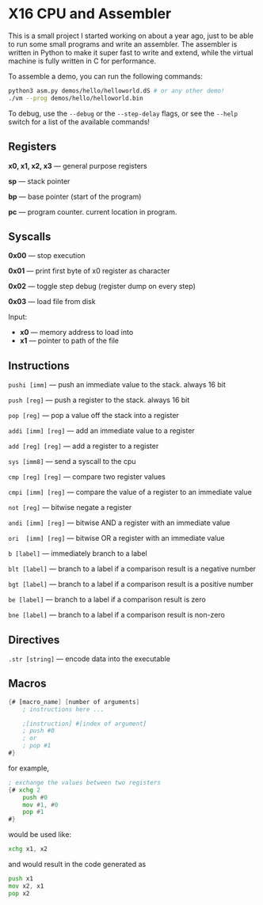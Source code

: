 # X16 CPU and Assembler
This is a small project I started working on about a year ago, just to be able to run some small programs and write an assembler.
The assembler is written in Python to make it super fast to write and extend, while the virtual machine is fully written in C for performance.

To assemble a demo, you can run the following commands:
```bash
python3 asm.py demos/hello/helloworld.dS # or any other demo!
./vm --prog demos/hello/helloworld.bin
```

To debug, use the `--debug` or the `--step-delay` flags, or see the `--help` switch for a list of the available commands!



## Registers

**x0, x1, x2, x3** &mdash; general purpose registers

**sp** &mdash; stack pointer

**bp** &mdash; base pointer (start of the program)

**pc** &mdash; program counter. current location in program.

## Syscalls
**0x00** &mdash; stop execution

**0x01** &mdash; print first byte of x0 register as character

**0x02** &mdash; toggle step debug (register dump on every step)

**0x03** &mdash; load file from disk

Input:
 - **x0** &mdash; memory address to load into
 - **x1** &mdash; pointer to path of the file

## Instructions

`pushi [imm]`             &mdash; push an immediate value to the stack. always 16 bit

`push [reg]`              &mdash; push a register to the stack. always 16 bit

`pop [reg]`               &mdash; pop a value off the stack into a register

`addi [imm] [reg]`        &mdash; add an immediate value to a register

`add [reg] [reg]`         &mdash; add a register to a register

`sys [imm8]`              &mdash; send a syscall to the cpu


`cmp [reg] [reg]`         &mdash; compare two register values

`cmpi [imm] [reg]`        &mdash; compare the value of a register to an immediate value


`not [reg]`               &mdash; bitwise negate a register

`andi [imm] [reg]`        &mdash; bitwise AND a register with an immediate value

`ori  [imm] [reg]`        &mdash; bitwise OR a register with an immediate value


`b [label]`               &mdash; immediately branch to a label

`blt [label]`             &mdash; branch to a label if a comparison result is a negative number

`bgt [label]`             &mdash; branch to a label if a comparison result is a positive number

`be [label]`              &mdash; branch to a label if a comparison result is zero

`bne [label]`             &mdash; branch to a label if a comparison result is non-zero

## Directives

`.str [string]`           &mdash; encode data into the executable

## Macros

```asm
{# [macro_name] [number of arguments]
    ; instructions here ...

    ;[instruction] #[index of argument]
    ; push #0
    ; or
    ; pop #1
#}
```

for example,

```asm
; exchange the values between two registers
{# xchg 2
    push #0
    mov #1, #0
    pop #1
#}
```

would be used like:

```asm
xchg x1, x2
```

and would result in the code generated as

```asm
push x1
mov x2, x1
pop x2
```
